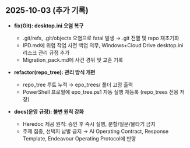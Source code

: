 ## 2025-10-03 (추가 기록)
- **fix(Git): desktop.ini 오염 복구**
  - .git/refs, .git/objects 오염으로 fatal 발생 → .git 전멸 및 repo 재초기화
  - IPD.md에 위험 작업 사전 백업 의무, Windows+Cloud Drive desktop.ini 리스크 관리 규정 추가
  - Migration_pack.md에 사건 경위 및 교훈 기록

- **refactor(repo_tree): 관리 방식 개편**
  - repo_tree 루트 누적 → epo_trees/ 폴더 고정 출력
  - PowerShell 프로필에 epo_tree.ps1 자동 실행 재등록 (repo_trees 전용 저장)

- **docs(운영 규정): 불변 원칙 강화**
  - Heredoc 제공 원칙: 승인 후 즉시 실행, 분할/질문/물타기 금지
  - 주제 집중, 선택지 남발 금지 → AI Operating Contract, Response Template, Endeavour Operating Protocol에 반영
